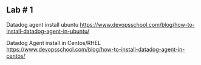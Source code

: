 ## Lab # 1

Datadog agent install ubuntu
https://www.devopsschool.com/blog/how-to-install-datadog-agent-in-ubuntu/

Datadog Agent install in Centos/RHEL
https://www.devopsschool.com/blog/how-to-install-datadog-agent-in-centos/
